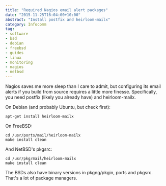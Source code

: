 ```yaml
---
title: "Required Nagios email alert packages"
date: "2015-11-25T16:04:00+10:00"
abstract: "Install postfix and heirloom-mailx"
category: Infocomm
tag:
- software 
- bsd
- debian
- freebsd
- guides
- linux
- monitoring
- nagios
- netbsd
---
```

Nagios saves me more sleep than I care to admit, but configuring its email alerts if you build from source requires a little more finesse. Specifically, you need postfix (likely you already have) and heirloom-mailx.

On Debian (and probably Ubuntu, but check first):

    apt-get install heirloom-mailx

On FreeBSD:

    cd /usr/ports/mail/heirloom-mailx
    make install clean

And NetBSD's pkgsrc:

    cd /usr/pkg/mail/heirloom-mailx
    make install clean

The BSDs also have binary versions in pkgng/pkgin, ports and pkgsrc. That's a lot of package managers.

